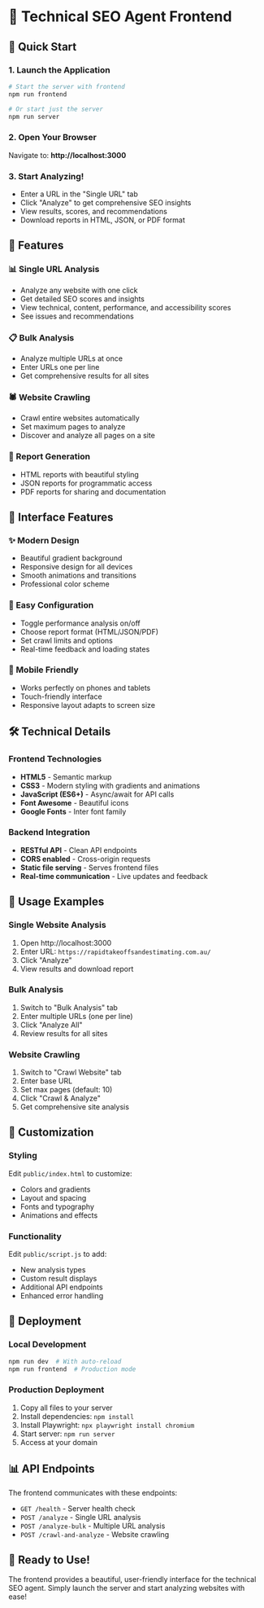 # 🎨 Technical SEO Agent Frontend

## 🚀 Quick Start

### 1. Launch the Application
```bash
# Start the server with frontend
npm run frontend

# Or start just the server
npm run server
```

### 2. Open Your Browser
Navigate to: **http://localhost:3000**

### 3. Start Analyzing!
- Enter a URL in the "Single URL" tab
- Click "Analyze" to get comprehensive SEO insights
- View results, scores, and recommendations
- Download reports in HTML, JSON, or PDF format

## 🎯 Features

### 📊 Single URL Analysis
- Analyze any website with one click
- Get detailed SEO scores and insights
- View technical, content, performance, and accessibility scores
- See issues and recommendations

### 📋 Bulk Analysis
- Analyze multiple URLs at once
- Enter URLs one per line
- Get comprehensive results for all sites

### 🕷️ Website Crawling
- Crawl entire websites automatically
- Set maximum pages to analyze
- Discover and analyze all pages on a site

### 📄 Report Generation
- HTML reports with beautiful styling
- JSON reports for programmatic access
- PDF reports for sharing and documentation

## 🎨 Interface Features

### ✨ Modern Design
- Beautiful gradient background
- Responsive design for all devices
- Smooth animations and transitions
- Professional color scheme

### 🔧 Easy Configuration
- Toggle performance analysis on/off
- Choose report format (HTML/JSON/PDF)
- Set crawl limits and options
- Real-time feedback and loading states

### 📱 Mobile Friendly
- Works perfectly on phones and tablets
- Touch-friendly interface
- Responsive layout adapts to screen size

## 🛠️ Technical Details

### Frontend Technologies
- **HTML5** - Semantic markup
- **CSS3** - Modern styling with gradients and animations
- **JavaScript (ES6+)** - Async/await for API calls
- **Font Awesome** - Beautiful icons
- **Google Fonts** - Inter font family

### Backend Integration
- **RESTful API** - Clean API endpoints
- **CORS enabled** - Cross-origin requests
- **Static file serving** - Serves frontend files
- **Real-time communication** - Live updates and feedback

## 🎯 Usage Examples

### Single Website Analysis
1. Open http://localhost:3000
2. Enter URL: `https://rapidtakeoffsandestimating.com.au/`
3. Click "Analyze"
4. View results and download report

### Bulk Analysis
1. Switch to "Bulk Analysis" tab
2. Enter multiple URLs (one per line)
3. Click "Analyze All"
4. Review results for all sites

### Website Crawling
1. Switch to "Crawl Website" tab
2. Enter base URL
3. Set max pages (default: 10)
4. Click "Crawl & Analyze"
5. Get comprehensive site analysis

## 🔧 Customization

### Styling
Edit `public/index.html` to customize:
- Colors and gradients
- Layout and spacing
- Fonts and typography
- Animations and effects

### Functionality
Edit `public/script.js` to add:
- New analysis types
- Custom result displays
- Additional API endpoints
- Enhanced error handling

## 🚀 Deployment

### Local Development
```bash
npm run dev  # With auto-reload
npm run frontend  # Production mode
```

### Production Deployment
1. Copy all files to your server
2. Install dependencies: `npm install`
3. Install Playwright: `npx playwright install chromium`
4. Start server: `npm run server`
5. Access at your domain

## 📊 API Endpoints

The frontend communicates with these endpoints:
- `GET /health` - Server health check
- `POST /analyze` - Single URL analysis
- `POST /analyze-bulk` - Multiple URL analysis
- `POST /crawl-and-analyze` - Website crawling

## 🎉 Ready to Use!

The frontend provides a beautiful, user-friendly interface for the technical SEO agent. Simply launch the server and start analyzing websites with ease! 